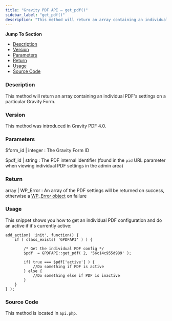 ```yaml
---
title: "Gravity PDF API – get_pdf()"
sidebar_label: "get_pdf()"
description: "This method will return an array containing an individual PDF's settings on a particular Gravity Form. "
---
```


**Jump To Section**

* [Description](#description)
* [Version](#version)
* [Parameters](#parameters)
* [Return](#return)
* [Usage](#usage)
* [Source Code](#source-code)

### Description 

This method will return an array containing an individual PDF's settings on a particular Gravity Form. 

### Version 

This method was introduced in Gravity PDF 4.0.

### Parameters 

$form_id | integer
:    The Gravity Form ID 

$pdf_id | string
:    The PDF internal identifier (found in the `pid` URL parameter when viewing individual PDF settings in the admin area)

### Return 

array | WP_Error
:    An array of the PDF settings will be returned on success, otherwise a [WP_Error object](https://codex.wordpress.org/Class_Reference/WP_Error) on failure

### Usage 

This snippet shows you how to get an individual PDF configuration and do an active if it's currently active:

```
add_action( 'init', function() {
	if ( class_exists( 'GPDFAPI' ) ) {

		/* Get the individual PDF config */
		$pdf  = GPDFAPI::get_pdf( 2, '56c14c955d989' );

		if( true === $pdf['active'] ) {
			//Do something if PDF is active
		} else {
			//Do something else if PDF is inactive
		}
	}
} );
```

### Source Code 

This method is located in `api.php`.